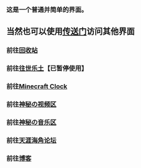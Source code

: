 
### 这是一个普通并简单的界面。



## 当然也可以使用[传送门](https://babutianya.github.io/)访问其他界面

### 前往[回收站](https://babutianya.github.io/Page-0)

### 前往[往世乐土](https://babutianya.github.io/Page-1)【已暂停使用】

### 前往[Minecraft Clock](https://babutianya.github.io/Page-2)

### 前往[神秘の视频区](https://babutianya.github.io/Page-3)

### 前往[神秘の音乐区](https://babutianya.github.io/Page-4)

### 前往[天涯海角论坛](https://bbs.457617.xyz)

### 前往[博客](https://babutianya.github.io/blog)

